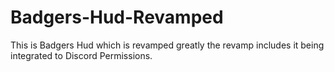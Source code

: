 # Badgers-Hud-Revamped
This is Badgers Hud which is revamped greatly the revamp includes it being integrated to Discord Permissions.
